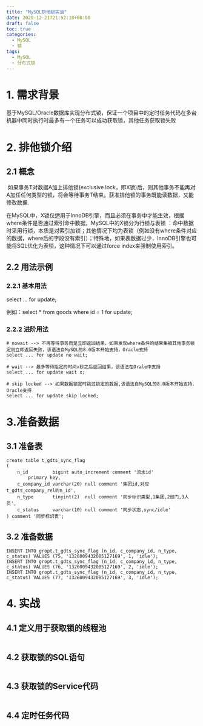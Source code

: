 ```yaml
---
title: "MySQL排他锁实战"
date: 2020-12-21T21:52:18+08:00
draft: false
toc: true
categories:
  - MySQL
  - 锁
tags:
  - MySQL
  - 分布式锁
---
```

# 1. 需求背景

​    基于MySQL/Oracle数据库实现分布式锁，保证一个项目中的定时任务代码在多台机器中同时执行时最多有一个任务可以成功获取锁，其他任务获取锁失败



# 2. 排他锁介绍

## 2.1 概念

​    如果事务T对数据A加上排他锁(exclusive lock，即X锁)后，则其他事务不能再对A加任任何类型的锁，将会等待事务T结束。获准排他锁的事务既能读数据，又能修改数据.

​    在MySQL中，X锁仅适用于InnoDB引擎，而且必须在事务中才能生效，根据where条件是否通过索引命中数据，MySQL中的X锁分为行锁与表锁 ：命中数据时采用行锁，本质是对索引加锁；其他情况下均为表锁（例如没有where条件对应的数据，where后的字段没有索引）；特殊地，如果表数据过少，InnoDB引擎也可能将SQL优化为表锁，这种情况下可以通过force index来强制使用索引。

## 2.2 用法示例   

### 2.2.1 基本用法

 select … for update;

例如：select * from goods where id = 1 for update;

### 2.2.2 进阶用法

```
# nowait --> 不再等待事务而是立即返回结果，如果发现where条件的结果集被其他事务锁定则立即返回失败，该语法自MySQL的8.0版本开始支持，Oracle支持
select ... for update no wait;

# wait --> 最多等待指定的时间x秒之后返回结果，该语法在Orale中支持
select ... for update wait x;

# skip locked --> 如果数据锁定时跳过锁定的数据,该语法自MySQL的8.0版本开始支持，Oracle支持
select ... for update skip locked;
```



# 3.准备数据

## 3.1 准备表

```
create table t_gdts_sync_flag
(
    n_id         bigint auto_increment comment '流水id'
        primary key,
    c_company_id varchar(20) null comment '集团id,对应t_gdts_company_rel的n_id',
    n_type       tinyint(2)  null comment '同步标识类型,1集团,2部门,3人员',
    c_status     varchar(10) null comment '同步状态,sync/idle'
) comment '同步标识表';
```

## 3.2 准备数据

```
INSERT INTO gropt.t_gdts_sync_flag (n_id, c_company_id, n_type, c_status) VALUES (75, '1326009432085127169', 1, 'idle');
INSERT INTO gropt.t_gdts_sync_flag (n_id, c_company_id, n_type, c_status) VALUES (76, '1326009432085127169', 2, 'idle');
INSERT INTO gropt.t_gdts_sync_flag (n_id, c_company_id, n_type, c_status) VALUES (77, '1326009432085127169', 3, 'idle');
```

# 4. 实战

 ## 4.1 定义用于获取锁的线程池

```

```

## 4.2 获取锁的SQL语句

```

```

## 4.3 获取锁的Service代码

```

```

## 4.4 定时任务代码

```

```
